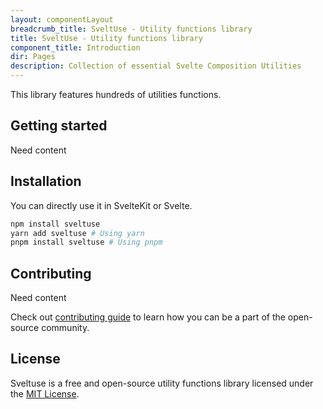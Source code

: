 ```yaml
---
layout: componentLayout
breadcrumb_title: SveltUse - Utility functions library
title: SveltUse - Utility functions library
component_title: Introduction
dir: Pages
description: Collection of essential Svelte Composition Utilities
---
```


This library features hundreds of utilities functions.

## Getting started

Need content

## Installation

You can directly use it in SvelteKit or Svelte.

```bash example
npm install sveltuse
yarn add sveltuse # Using yarn
pnpm install sveltuse # Using pnpm
```

## Contributing

Need content

Check out [contributing guide](/docs/pages/how-to-contribute) to learn how you can be a part of the open-source community.

## License

Sveltuse is a free and open-source utility functions library licensed under the [MIT License](https://github.com/rkanik/sveltuse/blob/main/LICENSE).
